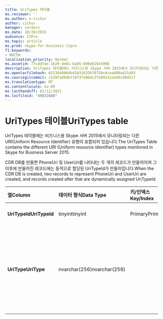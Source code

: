 ```yaml
---
title: UriTypes 테이블
ms.reviewer: ''
ms.author: v-cichur
author: cichur
manager: serdars
ms.date: 10/20/2015
audience: ITPro
ms.topic: article
ms.prod: skype-for-business-itpro
f1.keywords:
- NOCSH
localization_priority: Normal
ms.assetid: 77c4dfae-1b29-4e81-ba05-609e61643998
description: UriTypes 테이블에는 비즈니스용 Skype 서버 2015에서 모니터링되는 다른 URI(Uniform Resource Identifier) 유형이 포함되어 있습니다.
ms.openlocfilehash: 622384086dbd1031633b70758cdcea600ad31d43
ms.sourcegitcommit: c528fad9db719f3fa96dc3fa99332a349cd9d317
ms.translationtype: MT
ms.contentlocale: ko-KR
ms.lasthandoff: 01/12/2021
ms.locfileid: "49831688"
---
```

# <a name="uritypes-table"></a><span data-ttu-id="9a7d0-103">UriTypes 테이블</span><span class="sxs-lookup"><span data-stu-id="9a7d0-103">UriTypes table</span></span>
 
<span data-ttu-id="9a7d0-104">UriTypes 테이블에는 비즈니스용 Skype 서버 2015에서 모니터링되는 다른 URI(Uniform Resource Identifier) 유형이 포함되어 있습니다.</span><span class="sxs-lookup"><span data-stu-id="9a7d0-104">The UriTypes Table contains the different URI (Uniform resource identifier) types monitored in Skype for Business Server 2015.</span></span>

<span data-ttu-id="9a7d0-105">CDR DB를 만들면 PhoneUri 및 UserUri를 나타내는 두 개의 레코드가 만들어지며 그 이후에 만들어진 레코드에는 동적으로 할당된 UriTypeId가 만들어집니다.</span><span class="sxs-lookup"><span data-stu-id="9a7d0-105">When the CDR DB is created, two records to represent PhoneUri and UserUri are created, and records created after that are dynamically assigned UriTypeId.</span></span> 
  
|<span data-ttu-id="9a7d0-106">**열**</span><span class="sxs-lookup"><span data-stu-id="9a7d0-106">**Column**</span></span>|<span data-ttu-id="9a7d0-107">**데이터 형식**</span><span class="sxs-lookup"><span data-stu-id="9a7d0-107">**Data Type**</span></span>|<span data-ttu-id="9a7d0-108">**키/인덱스**</span><span class="sxs-lookup"><span data-stu-id="9a7d0-108">**Key/Index**</span></span>|<span data-ttu-id="9a7d0-109">**세부 정보**</span><span class="sxs-lookup"><span data-stu-id="9a7d0-109">**Details**</span></span>|
|:-----|:-----|:-----|:-----|
|<span data-ttu-id="9a7d0-110">**UriTypeId**</span><span class="sxs-lookup"><span data-stu-id="9a7d0-110">**UriTypeId**</span></span> <br/> |<span data-ttu-id="9a7d0-111">tinyint</span><span class="sxs-lookup"><span data-stu-id="9a7d0-111">tinyint</span></span>  <br/> |<span data-ttu-id="9a7d0-112">Primary</span><span class="sxs-lookup"><span data-stu-id="9a7d0-112">Primary</span></span>  <br/> |<span data-ttu-id="9a7d0-113">URI 유형에 지정된 고유 식별자입니다.</span><span class="sxs-lookup"><span data-stu-id="9a7d0-113">Unique identifier assigned to a URI type.</span></span>  <br/> <span data-ttu-id="9a7d0-114">가능한 값 - 0 ~255</span><span class="sxs-lookup"><span data-stu-id="9a7d0-114">Possible values - 0 to 255</span></span> |
|<span data-ttu-id="9a7d0-115">**UriType**</span><span class="sxs-lookup"><span data-stu-id="9a7d0-115">**UriType**</span></span> <br/> |<span data-ttu-id="9a7d0-116">nvarchar(256)</span><span class="sxs-lookup"><span data-stu-id="9a7d0-116">nvarchar(256)</span></span>  <br/> || <span data-ttu-id="9a7d0-117">다른 URI 유형에 대한 설명입니다.</span><span class="sxs-lookup"><span data-stu-id="9a7d0-117">Descriptions of the different URI types.</span></span> <span data-ttu-id="9a7d0-118">다음 값은 미리 할당됩니다.</span><span class="sxs-lookup"><span data-stu-id="9a7d0-118">The following values are pre-assigned:</span></span> <br/>  <span data-ttu-id="9a7d0-119">1 - 전화 Uri</span><span class="sxs-lookup"><span data-stu-id="9a7d0-119">1 - Phone Uri</span></span> <br/>  <span data-ttu-id="9a7d0-120">0 - 사용자 Uri</span><span class="sxs-lookup"><span data-stu-id="9a7d0-120">0 - User Uri</span></span> <br/> <br/>  <span data-ttu-id="9a7d0-121">기타 가능한 유형은 다음과 같습니다.</span><span class="sxs-lookup"><span data-stu-id="9a7d0-121">Other possible types include:</span></span> <br/><span data-ttu-id="9a7d0-122">conf:applicationsharing</span><span class="sxs-lookup"><span data-stu-id="9a7d0-122">conf:applicationsharing</span></span> <br/> <span data-ttu-id="9a7d0-123">conf:audio-video</span><span class="sxs-lookup"><span data-stu-id="9a7d0-123">conf:audio-video</span></span><br/> <span data-ttu-id="9a7d0-124">conf:chat</span><span class="sxs-lookup"><span data-stu-id="9a7d0-124">conf:chat</span></span><br/>    <span data-ttu-id="9a7d0-125">conf:focus</span><span class="sxs-lookup"><span data-stu-id="9a7d0-125">conf:focus</span></span><br/>   <span data-ttu-id="9a7d0-126">mras</span><span class="sxs-lookup"><span data-stu-id="9a7d0-126">mras</span></span><br/>

